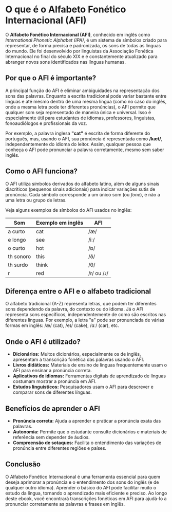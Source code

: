 # O que é o Alfabeto Fonético Internacional (AFI)

O **Alfabeto Fonético Internacional (AFI)**, conhecido em inglês como *International Phonetic Alphabet (IPA)*, é um sistema de símbolos criado para representar, de forma precisa e padronizada, os sons de todas as línguas do mundo. Ele foi desenvolvido por linguistas da Associação Fonética Internacional no final do século XIX e é constantemente atualizado para abranger novos sons identificados nas línguas humanas.

## Por que o AFI é importante?

A principal função do AFI é eliminar ambiguidades na representação dos sons das palavras. Enquanto a escrita tradicional pode variar bastante entre línguas e até mesmo dentro de uma mesma língua (como no caso do inglês, onde a mesma letra pode ter diferentes pronúncias), o AFI permite que qualquer som seja representado de maneira única e universal. Isso é especialmente útil para estudantes de idiomas, professores, linguistas, fonoaudiólogos e profissionais da voz.

Por exemplo, a palavra inglesa **"cat"** é escrita de forma diferente do português, mas, usando o AFI, sua pronúncia é representada como **/kæt/**, independentemente do idioma do leitor. Assim, qualquer pessoa que conheça o AFI pode pronunciar a palavra corretamente, mesmo sem saber inglês.

## Como o AFI funciona?

O AFI utiliza símbolos derivados do alfabeto latino, além de alguns sinais diacríticos (pequenos sinais adicionais) para indicar variações sutis de pronúncia. Cada símbolo corresponde a um único som (ou *fone*), e não a uma letra ou grupo de letras.

Veja alguns exemplos de símbolos do AFI usados no inglês:

| Som | Exemplo em inglês | AFI |
|-----|-------------------|-----|
| a curto | cat | /æ/ |
| e longo | see | /iː/ |
| o curto | hot | /ɒ/ |
| th sonoro | this | /ð/ |
| th surdo | think | /θ/ |
| r | red | /r/ ou /ɹ/ |

## Diferença entre o AFI e o alfabeto tradicional

O alfabeto tradicional (A-Z) representa letras, que podem ter diferentes sons dependendo da palavra, do contexto ou do idioma. Já o AFI representa sons específicos, independentemente de como são escritos nas diferentes línguas. Por exemplo, a letra "a" pode ser pronunciada de várias formas em inglês: /æ/ (cat), /eɪ/ (cake), /ɑː/ (car), etc.

## Onde o AFI é utilizado?

- **Dicionários:** Muitos dicionários, especialmente os de inglês, apresentam a transcrição fonética das palavras usando o AFI.
- **Livros didáticos:** Materiais de ensino de línguas frequentemente usam o AFI para ensinar a pronúncia correta.
- **Aplicativos de idiomas:** Ferramentas digitais de aprendizado de línguas costumam mostrar a pronúncia em AFI.
- **Estudos linguísticos:** Pesquisadores usam o AFI para descrever e comparar sons de diferentes línguas.

## Benefícios de aprender o AFI

- **Pronúncia correta:** Ajuda a aprender e praticar a pronúncia exata das palavras.
- **Autonomia:** Permite que o estudante consulte dicionários e materiais de referência sem depender de áudios.
- **Compreensão de sotaques:** Facilita o entendimento das variações de pronúncia entre diferentes regiões e países.

## Conclusão

O Alfabeto Fonético Internacional é uma ferramenta essencial para quem deseja aprimorar a pronúncia e o entendimento dos sons do inglês (e de qualquer outro idioma). Aprender o básico do AFI pode facilitar muito o estudo da língua, tornando o aprendizado mais eficiente e preciso. Ao longo deste ebook, você encontrará transcrições fonéticas em AFI para ajudá-lo a pronunciar corretamente as palavras e frases em inglês.